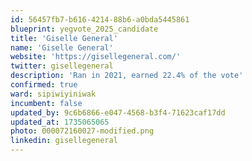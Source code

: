 ```yaml
---
id: 56457fb7-b616-4214-88b6-a0bda5445861
blueprint: yegvote_2025_candidate
title: 'Giselle General'
name: 'Giselle General'
website: 'https://gisellegeneral.com/'
twitter: gisellegeneral
description: 'Ran in 2021, earned 22.4% of the vote'
confirmed: true
ward: sipiwiyiniwak
incumbent: false
updated_by: 9c6b6866-e047-4568-b3f4-71623caf17dd
updated_at: 1735065065
photo: 000072160027-modified.png
linkedin: gisellegeneral
---
```

